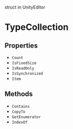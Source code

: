 struct in UnityEditor
# TypeCollection

## Properties
- `Count`
- `IsFixedSize`
- `IsReadOnly`
- `IsSynchronized`
- `Item`
## Methods
- `Contains`
- `CopyTo`
- `GetEnumerator`
- `IndexOf`
